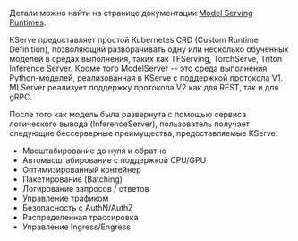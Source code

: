 Детали можно найти на странице документации [Model Serving Runtimes](https://kserve.github.io/website/latest/modelserving/v1beta1/serving_runtime/).

KServe предоставляет простой Kubernetes CRD (Custom Runtime Definition), позволяющий разворачивать одну или несколько обученных моделей в средах выполнения, таких как TFServing, TorchServe, Triton Inference Server. Кроме того ModelServer -- это среда выполнения Python-моделей, реализованная в KServe с поддержкой протокола V1. MLServer реализует поддержку протокола V2 как для REST, так и для gRPC.

После того как модель была развернута с помощью сервиса логического вывода (InferenceServer), пользователь получает следующие бессерверные преимущества, предоставляемые KServe:
- Масштабирование до нуля и обратно
- Автомасштабирование с поддержкой CPU/GPU
- Оптимизированный контейнер
- Пакетирование (Batching)
- Логирование запросов / ответов
- Управление трафиком
- Безопасность с AuthN/AuthZ
- Распределенная трассировка
- Управление Ingress/Engress